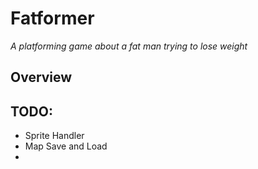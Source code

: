 # Fatformer
_A platforming game about a fat man trying to lose weight_

## Overview

## TODO:
 - Sprite Handler
 - Map Save and Load
 - 
